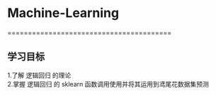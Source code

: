 # Machine-Learning
========================================
## 学习目标
1.了解 逻辑回归 的理论<br>
2.掌握 逻辑回归 的 sklearn 函数调用使用并将其运用到鸢尾花数据集预测



